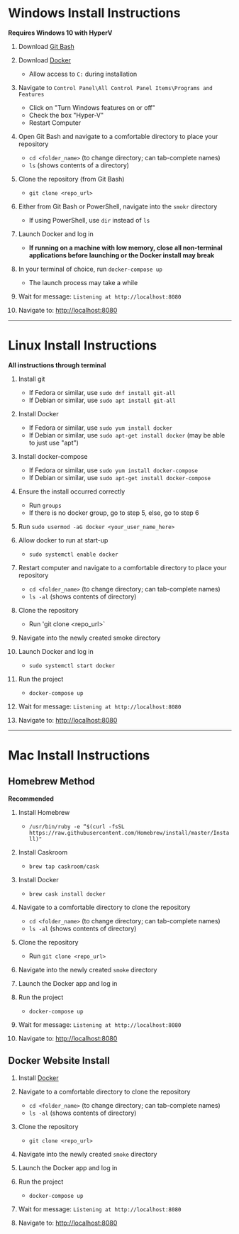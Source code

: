 # Windows Install Instructions
**Requires Windows 10 with HyperV**

1. Download [Git Bash](https://git-scm.com/downloads)

2. Download [Docker](https://store.docker.com/editions/community/docker-ce-desktop-windows)
    * Allow access to `C:` during installation

3. Navigate to `Control Panel\All Control Panel Items\Programs and Features`
    * Click on "Turn Windows features on or off"
    * Check the box "Hyper-V"
    * Restart Computer

4. Open Git Bash and navigate to a comfortable directory to place your repository
    * `cd <folder_name>` (to change directory; can tab-complete names)
    * `ls` (shows contents of a directory)

5. Clone the repository (from Git Bash)
    * `git clone <repo_url>`

6. Either from Git Bash or PowerShell, navigate into the `smokr` directory
    * If using PowerShell, use `dir` instead of `ls`

7. Launch Docker and log in
    * **If running on a machine with low memory, close all non-terminal applications before launching or the Docker install may break**

8. In your terminal of choice, run `docker-compose up` 
    * The launch process may take a while

9. Wait for message: `Listening at http://localhost:8080`

10. Navigate to: [http://localhost:8080](http://localhost:8080)

---

# Linux Install Instructions
**All instructions through terminal**

1. Install git 
    * If Fedora or similar, use `sudo dnf install git-all`
    * If Debian or similar, use `sudo apt install git-all`

2. Install Docker 
    * If Fedora or similar, use `sudo yum install docker`
    * If Debian or similar, use `sudo apt-get install docker` (may be able to just use "apt")

3. Install docker-compose 
    * If Fedora or similar, use `sudo yum install docker-compose`
    * If Debian or similar, use `sudo apt-get install docker-compose`

4. Ensure the install occurred correctly
    * Run `groups`
    * If there is no docker group, go to step 5, else, go to step 6

5. Run `sudo usermod -aG docker <your_user_name_here>`

6. Allow docker to run at start-up
    * `sudo systemctl enable docker` 

7. Restart computer and navigate to a comfortable directory to place your repository
    * `cd <folder_name>` (to change directory; can tab-complete names)
    * `ls -al` (shows contents of directory)

8. Clone the repository
    * Run 'git clone <repo_url>`

9. Navigate into the newly created smoke directory

10. Launch Docker and log in
    * `sudo systemctl start docker`

11. Run the project
    * `docker-compose up` 

12. Wait for message: `Listening at http://localhost:8080`

13. Navigate to: [http://localhost:8080](http://localhost:8080)

---

# Mac Install Instructions

## Homebrew Method
**Recommended**

1. Install Homebrew 
    * `/usr/bin/ruby -e “$(curl -fsSL https://raw.githubusercontent.com/Homebrew/install/master/Install)"`

2. Install Caskroom
    * `brew tap caskroom/cask`

3. Install Docker
    * `brew cask install docker`

4. Navigate to a comfortable directory to clone the repository
    * `cd <folder_name>` (to change directory; can tab-complete names)
    * `ls -al` (shows contents of directory)

5. Clone the repository
    * Run `git clone <repo_url>`

6. Navigate into the newly created `smoke` directory

7. Launch the Docker app and log in

8. Run the project
    * `docker-compose up`

9. Wait for message: `Listening at http://localhost:8080`

10. Navigate to: [http://localhost:8080](http://localhost:8080)




## Docker Website Install

1. Install [Docker](https://store.docker.com/editions/community/docker-ce-desktop-mac)

2. Navigate to a comfortable directory to clone the repository
    * `cd <folder_name>` (to change directory; can tab-complete names)
    * `ls -al` (shows contents of directory)

3. Clone the repository
    * `git clone <repo_url>`

4. Navigate into the newly created `smoke` directory

5. Launch the Docker app and log in

6. Run the project
    * `docker-compose up`

7. Wait for message: `Listening at http://localhost:8080`

8. Navigate to: [http://localhost:8080](http://localhost:8080)
